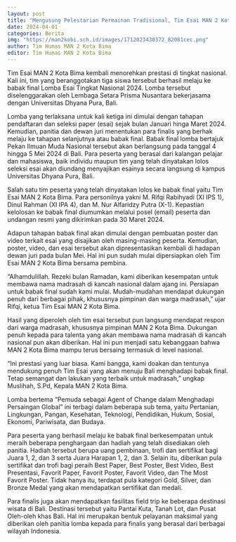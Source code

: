 ```yaml
---
layout: post
title: "Mengusung Pelestarian Permainan Tradisional, Tim Esai MAN 2 Kota Bima Siap Menuju Bali"
date: 2024-04-01
categories: Berita
img: "https://man2kobi.sch.id/images/1712023430372_82081cec.png"
author: Tim Humas MAN 2 Kota Bima
editor: Tim Humas MAN 2 Kota Bima
---
```



Tim Esai MAN 2 Kota Bima kembali menorehkan prestasi di tingkat nasional. Kali ini, tim yang beranggotakan tiga siswa tersebut berhasil melaju ke babak final Lomba Esai Tingkat Nasional 2024. Lomba tersebut diselenggarakan oleh Lembaga Setara Prisma Nusantara bekerjasama dengan Universitas Dhyana Pura, Bali.

Lomba yang terlaksana untuk kali ketiga ini dimulai dengan tahapan pendaftaran dan seleksi paper (esai) sejak bulan Januari hinga Maret 2024. Kemudian, panitia dan dewan juri menentukan para finalis yang berhak melaju ke tahapan selanjutnya atau babak final.
Babak final lomba bertajuk Pekan Ilmuan Muda Nasional tersebut akan berlangsung pada tanggal 4 hingga 5 Mei 2024 di Bali. Para peserta yang berasal dari kalangan pelajar dan mahasiswa, baik individu maupun tim yang telah dinyatakan lolos seleksi esai akan diundang menyajikan esainya secara langsung di kampus Universitas Dhyana Pura, Bali.

Salah satu tim peserta yang telah dinyatakan lolos ke babak final yaitu Tim Esai MAN 2 Kota Bima. Para personilnya yakni M. Rifqi Rabihyadi (XI IPS 1), Dinul Rahman (XI IPA 4), dan M. Nur Alfaridzy Putra (X-1). Kepastian kelolosan ke babak final diumumkan melalui posel (email) peserta dan undangan resmi yang dikirimkan pada 30 Maret 2024.

Adapun tahapan babak final akan dimulai dengan pembuatan poster dan video terkait esai yang disajikan oleh masing-masing peserta. Kemudian, poster, video, dan esai tersebut akan dipresentasikan kembali di hadapan dewan juri pada bulan Mei. Hal ini pun sudah mulai dipersiapkan oleh Tim Esai MAN 2 Kota Bima bersama pembina.

“Alhamdulillah. Rezeki bulan Ramadan, kami diberikan kesempatan untuk membawa nama madrasah di kancah nasional dalam ajang ini. Persiapan untuk babak final sudah kami mulai. Mudah-mudahan mendapat dukungan penuh dari berbagai pihak, khususnya pimpinan dan warga madrasah,” ujar Rifqi, ketua Tim Esai MAN 2 Kota Bima.

Hasil yang diperoleh oleh tim esai tersebut pun langsung mendapat respon dari warga madrasah, khususnya pimpinan MAN 2 Kota Bima. Dukungan penuh kepada para talenta yang akan membawa nama madrasah di kancah nasional pun akan diberikan. Hal ini pun menjadi satu kebanggaan bahwa MAN 2 Kota Bima mampu terus bersaing termasuk di level nasional.

“Ini prestasi yang luar biasa. Kami bangga, kami doakan dan tentunya mendukung penuh Tim Esai yang akan menuju Bali menghadapi babak final. Tetap semangat dan lakukan yang terbaik untuk madrasah,” ungkap Muslihah, S.Pd, Kepala MAN 2 Kota Bima.

Lomba bertema “Pemuda sebagai Agent of Change dalam Menghadapi Persaingan Global” ini terbagi dalam beberapa sub tema, yaitu Pertanian, Lingkungan, Pangan, Kesehatan, Teknologi, Pendidikan, Hukum, Sosial, Ekonomi, Pariwisata, dan Budaya.

Para peserta yang berhasil melaju ke babak final berkesempatan untuk meraih beberapa penghargaan dan hadiah yang telah disediakan oleh panitia. Hadiah tersebut berupa uang pembinaan, trofi dan sertifikat bagi Juara 1, 2, dan 3 serta Juara Harapan 1, 2, dan 3. Selain itu, diberikan pula sertifikat dan trofi bagi peraih Best Paper, Best Poster, Best Video, Best Presentasi, Favorit Paper, Favorit Poster, Favorit Video, dan The Most Favorit Poster. Tidak hanya itu, terdapat pula kategori Gold, Silver, dan Bronze Medal yang akan mendapatkan sertifikat dan medali.

Para finalis juga akan mendapatkan fasilitas field trip ke beberapa destinasi wisata di Bali. Destinasi tersebut yaitu Pantai Kuta, Tanah Lot, dan Pusat Oleh-oleh khas Bali. Hal ini merupakan bentuk pelayanan maksimal yang diberikan oleh panitia lomba kepada para finalis yang berasal dari berbagai wilayah Indonesia.
